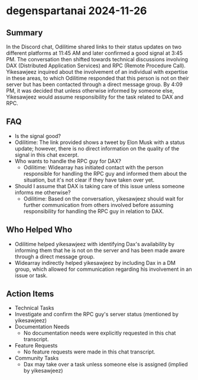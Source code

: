 # degenspartanai 2024-11-26

## Summary
 In the Discord chat, Odilitime shared links to their status updates on two different platforms at 11:45 AM and later confirmed a good signal at 3:45 PM. The conversation then shifted towards technical discussions involving DAX (Distributed Application Services) and RPC (Remote Procedure Call). Yikesawjeez inquired about the involvement of an individual with expertise in these areas, to which Odilitime responded that this person is not on their server but has been contacted through a direct message group. By 4:09 PM, it was decided that unless otherwise informed by someone else, Yikesawjeez would assume responsibility for the task related to DAX and RPC.

## FAQ
 - Is the signal good?
  - Odilitime: The link provided shows a tweet by Elon Musk with a status update; however, there is no direct information on the quality of the signal in this chat excerpt.
- Who wants to handle the RPC guy for DAX?
  - Odilitime: Widearray has initiated contact with the person responsible for handling the RPC guy and informed them about the situation, but it's not clear if they have taken over yet.
- Should I assume that DAX is taking care of this issue unless someone informs me otherwise?
  - Odilitime: Based on the conversation, yikesawjeez should wait for further communication from others involved before assuming responsibility for handling the RPC guy in relation to DAX.

## Who Helped Who
 - Odilitime helped yikesawjeez with identifying Dax's availability by informing them that he is not on the server and has been made aware through a direct message group.
- Widearray indirectly helped yikesawjeez by including Dax in a DM group, which allowed for communication regarding his involvement in an issue or task.

## Action Items
 - Technical Tasks
  - Investigate and confirm the RPC guy's server status (mentioned by yikesawjeez)
- Documentation Needs
  - No documentation needs were explicitly requested in this chat transcript.
- Feature Requests
  - No feature requests were made in this chat transcript.
- Community Tasks
  - Dax may take over a task unless someone else is assigned (implied by yikesawjeez)

